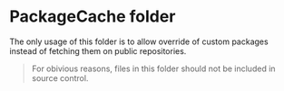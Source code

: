 # PackageCache folder

The only usage of this folder is to allow override of custom packages instead of fetching them on public repositories.

> For obivious reasons, files in this folder should not be included in source control.
